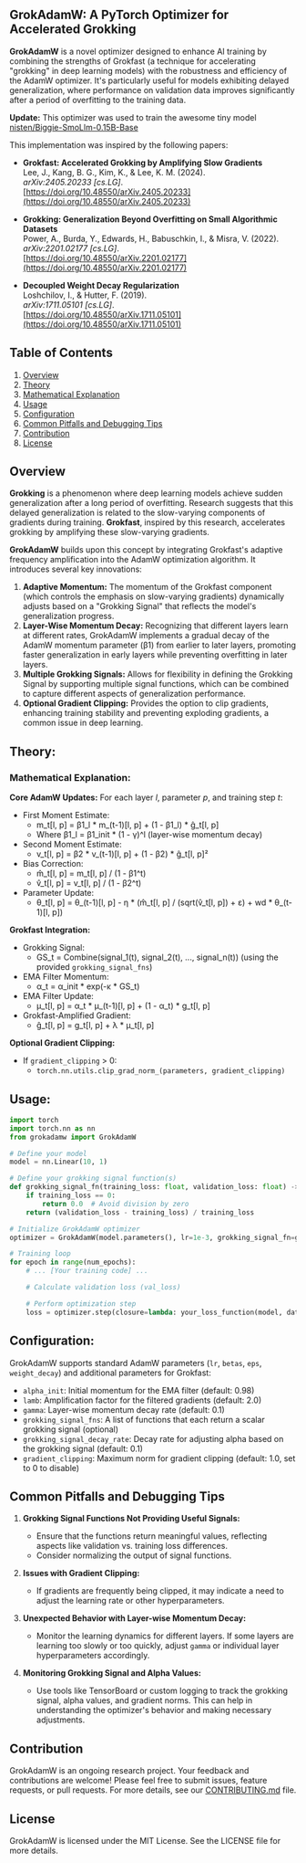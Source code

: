 ## GrokAdamW: A PyTorch Optimizer for Accelerated Grokking

**GrokAdamW** is a novel optimizer designed to enhance AI training by combining the strengths of Grokfast (a technique for accelerating "grokking" in deep learning models) with the robustness and efficiency of the AdamW optimizer. It's particularly useful for models exhibiting delayed generalization, where performance on validation data improves significantly after a period of overfitting to the training data.

**Update:** This optimizer was used to train the awesome tiny model [nisten/Biggie-SmoLlm-0.15B-Base](https://huggingface.co/nisten/Biggie-SmoLlm-0.15B-Base)

This implementation was inspired by the following papers:

- **Grokfast: Accelerated Grokking by Amplifying Slow Gradients**  
  Lee, J., Kang, B. G., Kim, K., & Lee, K. M. (2024).  
  *arXiv:2405.20233 [cs.LG]*.  
  [https://doi.org/10.48550/arXiv.2405.20233](https://doi.org/10.48550/arXiv.2405.20233)

- **Grokking: Generalization Beyond Overfitting on Small Algorithmic Datasets**  
  Power, A., Burda, Y., Edwards, H., Babuschkin, I., & Misra, V. (2022).  
  *arXiv:2201.02177 [cs.LG]*.  
  [https://doi.org/10.48550/arXiv.2201.02177](https://doi.org/10.48550/arXiv.2201.02177)

- **Decoupled Weight Decay Regularization**  
  Loshchilov, I., & Hutter, F. (2019).  
  *arXiv:1711.05101 [cs.LG]*.  
  [https://doi.org/10.48550/arXiv.1711.05101](https://doi.org/10.48550/arXiv.1711.05101)


## Table of Contents
1. [Overview](#overview)
2. [Theory](#theory)
3. [Mathematical Explanation](#mathematical-explanation)
4. [Usage](#usage)
5. [Configuration](#configuration)
6. [Common Pitfalls and Debugging Tips](#common-pitfalls-and-debugging-tips)
7. [Contribution](#contribution)
8. [License](#license)

## Overview

**Grokking** is a phenomenon where deep learning models achieve sudden generalization after a long period of overfitting. Research suggests that this delayed generalization is related to the slow-varying components of gradients during training. **Grokfast**, inspired by this research, accelerates grokking by amplifying these slow-varying gradients.

**GrokAdamW** builds upon this concept by integrating Grokfast's adaptive frequency amplification into the AdamW optimization algorithm. It introduces several key innovations:

1. **Adaptive Momentum:** The momentum of the Grokfast component (which controls the emphasis on slow-varying gradients) dynamically adjusts based on a "Grokking Signal" that reflects the model's generalization progress.
2. **Layer-Wise Momentum Decay:** Recognizing that different layers learn at different rates, GrokAdamW implements a gradual decay of the AdamW momentum parameter (β1) from earlier to later layers, promoting faster generalization in early layers while preventing overfitting in later layers.
3. **Multiple Grokking Signals:** Allows for flexibility in defining the Grokking Signal by supporting multiple signal functions, which can be combined to capture different aspects of generalization performance.
4. **Optional Gradient Clipping:** Provides the option to clip gradients, enhancing training stability and preventing exploding gradients, a common issue in deep learning.

## Theory:

### Mathematical Explanation:

**Core AdamW Updates:**
For each layer *l*, parameter *p*, and training step *t*:

* First Moment Estimate:  
   * m_t[l, p] = β1_l * m_(t-1)[l, p] + (1 - β1_l) * ĝ_t[l, p] 
   * Where β1_l = β1_init * (1 - γ)^l (layer-wise momentum decay)
* Second Moment Estimate: 
   * v_t[l, p] = β2 * v_(t-1)[l, p] + (1 - β2) * ĝ_t[l, p]²
* Bias Correction: 
   * m̂_t[l, p] = m_t[l, p] / (1 - β1^t)
   * v̂_t[l, p] = v_t[l, p] / (1 - β2^t)
* Parameter Update: 
   * θ_t[l, p] = θ_(t-1)[l, p] - η * (m̂_t[l, p] / (sqrt(v̂_t[l, p]) + ε) + wd * θ_(t-1)[l, p])

**Grokfast Integration:**

* Grokking Signal:
    * GS_t =  Combine(signal_1(t), signal_2(t), ..., signal_n(t))  (using the provided `grokking_signal_fns`)
* EMA Filter Momentum:
    * α_t = α_init * exp(-κ * GS_t) 
* EMA Filter Update:
    * μ_t[l, p] = α_t * μ_(t-1)[l, p] + (1 - α_t) * g_t[l, p]
* Grokfast-Amplified Gradient:
    * ĝ_t[l, p] = g_t[l, p] + λ * μ_t[l, p]

**Optional Gradient Clipping:**

* If `gradient_clipping` > 0:
   * `torch.nn.utils.clip_grad_norm_(parameters, gradient_clipping)` 

## Usage:

```python
import torch
import torch.nn as nn
from grokadamw import GrokAdamW

# Define your model
model = nn.Linear(10, 1)

# Define your grokking signal function(s)
def grokking_signal_fn(training_loss: float, validation_loss: float) -> float:
    if training_loss == 0:
        return 0.0  # Avoid division by zero
    return (validation_loss - training_loss) / training_loss

# Initialize GrokAdamW optimizer
optimizer = GrokAdamW(model.parameters(), lr=1e-3, grokking_signal_fn=grokking_signal_fn)

# Training loop
for epoch in range(num_epochs):
    # ... [Your training code] ...

    # Calculate validation loss (val_loss)

    # Perform optimization step
    loss = optimizer.step(closure=lambda: your_loss_function(model, data)) 
```

## Configuration:

GrokAdamW supports standard AdamW parameters (`lr`, `betas`, `eps`, `weight_decay`) and additional parameters for Grokfast:

* `alpha_init`: Initial momentum for the EMA filter (default: 0.98)
* `lamb`: Amplification factor for the filtered gradients (default: 2.0)
* `gamma`: Layer-wise momentum decay rate (default: 0.1)
* `grokking_signal_fns`: A list of functions that each return a scalar grokking signal (optional)
* `grokking_signal_decay_rate`: Decay rate for adjusting alpha based on the grokking signal (default: 0.1)
* `gradient_clipping`: Maximum norm for gradient clipping (default: 1.0, set to 0 to disable)

## Common Pitfalls and Debugging Tips

1. **Grokking Signal Functions Not Providing Useful Signals:** 
   - Ensure that the functions return meaningful values, reflecting aspects like validation vs. training loss differences.
   - Consider normalizing the output of signal functions.

2. **Issues with Gradient Clipping:**
   - If gradients are frequently being clipped, it may indicate a need to adjust the learning rate or other hyperparameters.

3. **Unexpected Behavior with Layer-wise Momentum Decay:**
   - Monitor the learning dynamics for different layers. If some layers are learning too slowly or too quickly, adjust `gamma` or individual layer hyperparameters accordingly.

4. **Monitoring Grokking Signal and Alpha Values:**
   - Use tools like TensorBoard or custom logging to track the grokking signal, alpha values, and gradient norms. This can help in understanding the optimizer's behavior and making necessary adjustments.

## Contribution

GrokAdamW is an ongoing research project. Your feedback and contributions are welcome! Please feel free to submit issues, feature requests, or pull requests. For more details, see our [CONTRIBUTING.md](CONTRIBUTING.md) file.

## License

GrokAdamW is licensed under the MIT License. See the LICENSE file for more details.
